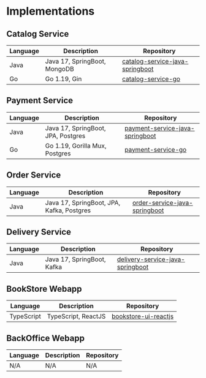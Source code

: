 # Implementations

## Catalog Service

| Language | Description                  | Repository                                                                                               |
|----------|------------------------------|----------------------------------------------------------------------------------------------------------|
| Java     | Java 17, SpringBoot, MongoDB | [catalog-service-java-springboot](https://github.com/sivalabs-bookstore/catalog-service-java-springboot) | 
| Go       | Go 1.19, Gin                 | [catalog-service-go](https://github.com/sivalabs-bookstore/catalog-service-go)                           | 

## Payment Service

| Language | Description                        | Repository                                                                                               |
|----------|------------------------------------|----------------------------------------------------------------------------------------------------------|
| Java     | Java 17, SpringBoot, JPA, Postgres | [payment-service-java-springboot](https://github.com/sivalabs-bookstore/payment-service-java-springboot) |
| Go       | Go 1.19, Gorilla Mux, Postgres     | [payment-service-go](https://github.com/sivalabs-bookstore/payment-service-go)                           |

## Order Service

| Language | Description                               | Repository                                                                                           |
|----------|-------------------------------------------|------------------------------------------------------------------------------------------------------|
| Java     | Java 17, SpringBoot, JPA, Kafka, Postgres | [order-service-java-springboot](https://github.com/sivalabs-bookstore/order-service-java-springboot) | 
                                                                                                                             
## Delivery Service

| Language | Description                | Repository                                                                                                 |
|----------|----------------------------|------------------------------------------------------------------------------------------------------------|
| Java     | Java 17, SpringBoot, Kafka | [delivery-service-java-springboot](https://github.com/sivalabs-bookstore/delivery-service-java-springboot) | 

## BookStore Webapp

| Language   | Description         | Repository                                                                         |
|------------|---------------------|------------------------------------------------------------------------------------|
| TypeScript | TypeScript, ReactJS | [bookstore-ui-reactjs](https://github.com/sivalabs-bookstore/bookstore-ui-reactjs) | 

## BackOffice Webapp

| Language | Description | Repository |
|----------|-------------|------------|
| N/A      | N/A         | N/A        | 
